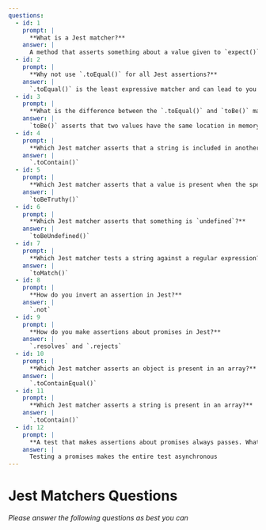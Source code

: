 ```yaml
---
questions:
  - id: 1
    prompt: |
      **What is a Jest matcher?**
    answer: |
      A method that asserts something about a value given to `expect()`
  - id: 2
    prompt: |
      **Why not use `.toEqual()` for all Jest assertions?**
    answer: |
      `.toEqual()` is the least expressive matcher and can lead to you putting logic in your assertions
  - id: 3
    prompt: |
      **What is the difference between the `.toEqual()` and `toBe()` matchers in Jest?**
    answer: |
      `toBe()` asserts that two values have the same location in memory, `toEqual` asserts that two values are equivalent
  - id: 4
    prompt: |
      **Which Jest matcher asserts that a string is included in another string?**
    answer: |
      `.toContain()`
  - id: 5
    prompt: |
      **Which Jest matcher asserts that a value is present when the specific value isn't important?**
    answer: |
      `toBeTruthy()`
  - id: 6
    prompt: |
      **Which Jest matcher asserts that something is `undefined`?**
    answer: |
      `toBeUndefined()`
  - id: 7
    prompt: |
      **Which Jest matcher tests a string against a regular expression?**
    answer: |
      `toMatch()`
  - id: 8
    prompt: |
      **How do you invert an assertion in Jest?**
    answer: |
      `.not`
  - id: 9
    prompt: |
      **How do you make assertions about promises in Jest?**
    answer: |
      `.resolves` and `.rejects`
  - id: 10
    prompt: |
      **Which Jest matcher asserts an object is present in an array?**
    answer: |
      `.toContainEqual()`
  - id: 11
    prompt: |
      **Which Jest matcher asserts a string is present in an array?**
    answer: |
      `.toContain()`
  - id: 12
    prompt: |
      **A test that makes assertions about promises always passes. What is it probably missing?**
    answer: |
      Testing a promises makes the entire test asynchronous
---
```


# Jest Matchers Questions

_Please answer the following questions as best you can_
